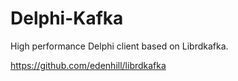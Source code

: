 # Delphi-Kafka
High performance Delphi client based on Librdkafka.

https://github.com/edenhill/librdkafka
